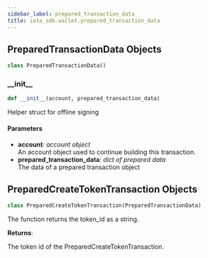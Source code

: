 ```yaml
---
sidebar_label: prepared_transaction_data
title: iota_sdk.wallet.prepared_transaction_data
---
```


## PreparedTransactionData Objects

```python
class PreparedTransactionData()
```

### \_\_init\_\_

```python
def __init__(account, prepared_transaction_data)
```

Helper struct for offline signing

#### Parameters

- **account**_: account object_  
   An account object used to continue building this transaction.
- **prepared_transaction_data**_: dict of prepared data_  
   The data of a prepared transaction object

## PreparedCreateTokenTransaction Objects

```python
class PreparedCreateTokenTransaction(PreparedTransactionData)
```

The function returns the token_id as a string.

**Returns**:

The token id of the PreparedCreateTokenTransaction.
